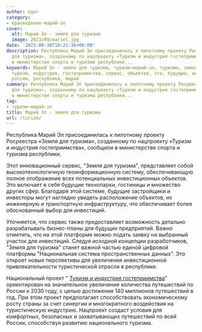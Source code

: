 ```yaml
---
author: egor
category:
- краеведение-марий-эл
cover:
  alt: Марий Эл - земля для туризма
  image: 2023/09/mariel.jpg
date: '2023-09-30T10:21:36+00:00'
description: Республика Марий Эл присоединилась к пилотному проекту Росреестра «Земля
  для туризма», созданному по нацпроекту «Туризм и индустрия гостеприимства», сообщили
  в министерстве спорта и туризма республики...
keywords: Марий Эл - земля для туризма, туризм-марий-эл, туризма, земля, путешествий,
  туризм, индустрия, гостеприимства, сервис, объектов, это, будущие, инвестиций, проект,
  россии, республика, марий
summary: Республика Марий Эл присоединилась к пилотному проекту Росреестра «Земля
  для туризма», созданному по нацпроекту «Туризм и индустрия гостеприимства», сообщили
  в министерстве спорта и туризма республики...
tag:
- туризм-марий-эл
title: Марий Эл - земля для туризма
url: /turizm/
---
```


Республика Марий Эл присоединилась к пилотному проекту Росреестра «Земля для туризма», созданному по нацпроекту «Туризм и индустрия гостеприимства», сообщили в министерстве спорта и туризма республики.

Этот инновационный сервис, "Земля для туризма", представляет собой высокотехнологичную геоинформационную систему, обеспечивающую полное отображение всех потенциальных инвестиционных объектов. Это включает в себя будущие технопарки, гостиницы и множество других сфер. Благодаря этой системе, будущие застройщики и инвесторы могут наглядно увидеть расположение объектов, их инженерную и транспортную инфраструктуру, что обеспечивает более обоснованный выбор для инвестиций.

Уточняется, что сервис также предоставляет возможность детально разрабатывать бизнес-планы для будущих предприятий. Важно отметить, что на этой платформе можно подать заявку на выбранный участок для инвестиций. Следуя исходной концепции разработчиков, "Земля для туризма" станет важной частью единой цифровой платформы "Национальная система пространственных данных". Это откроет новые перспективы для увеличения инвестиционной привлекательности туристической отрасли в республике.

Национальный проект " [Туризм и индустрия гостеприимства](https://xn--80aapampemcchfmo7a3c9ehj.xn--p1ai/projects/turizm)" ориентирован на значительное увеличение количества путешествий по России к 2030 году, с целью достижения 140 миллионов путешествий в год. При этом проект предполагает способствовать экономическому росту страны за счет синергии и многократного воздействия на туристическую индустрию. Нацпроект создаст условия для комфортных, безопасных и захватывающих путешествий по всей России, способствуя развитию национального туризма.